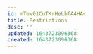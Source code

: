 ```yaml
---
id: mTev01CuTKrHeLbfA4HAc
title: Restrictions
desc: ''
updated: 1643723096368
created: 1643723096368
---
```


